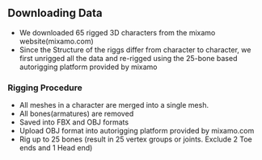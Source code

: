 ## Downloading Data

- We downloaded 65 rigged 3D characters from the mixamo website(mixamo.com)
- Since the Structure of the riggs differ from character to character, we first unrigged all the data and re-rigged using the 25-bone based autorigging platform provided by mixamo

### Rigging Procedure
- All meshes in a character are merged into a single mesh.
- All bones(armatures) are removed
- Saved into FBX and OBJ formats
- Upload OBJ format into autorigging platform provided by mixamo.com
- Rig up to 25 bones (result in 25 vertex groups or joints. Exclude 2 Toe ends and 1 Head end)